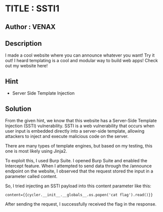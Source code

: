 # TITLE : SSTI1
## Author : VENAX
## Description
I made a cool website where you can announce whatever you want! Try it out!
I heard templating is a cool and modular way to build web apps! Check out my website here!
## Hint
- Server Side Template Injection
## Solution
From the given hint, we know that this website has a Server-Side Template Injection (SSTI) vulnerability. SSTI is a web vulnerability that occurs when user input is embedded directly into a server-side template, allowing attackers to inject and execute malicious code on the server.

There are many types of template engines, but based on my testing, this one is most likely using Jinja2.

To exploit this, I used Burp Suite. I opened Burp Suite and enabled the Intercept feature. When I attempted to send data through the /announce endpoint on the website, I observed that the request stored the input in a parameter called content.

So, I tried injecting an SSTI payload into this content parameter like this:
```
content={{cycler.__init__.__globals__.os.popen('cat flag').read()}}

```
After sending the request, I successfully received the flag in the response.
